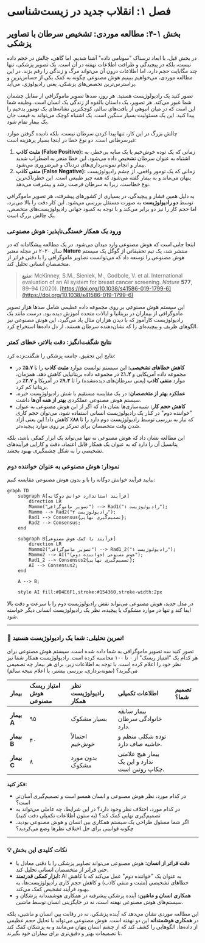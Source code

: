 # فصل ۱: انقلاب جدید در زیست‌شناسی

## بخش ۱-۴: مطالعه موردی: تشخیص سرطان با تصاویر پزشکی

در بخش قبل، با ابعاد ترسناک "سونامی داده" آشنا شدیم. اما گاهی، چالش در حجم داده نیست، بلکه در پیچیدگی و ظرافت اطلاعات نهفته در آن است. یک تصویر پزشکی، تنها چند مگابایت حجم دارد، اما اطلاعات درون آن می‌تواند مرگ و زندگی را رقم بزند. در این مطالعه موردی، می‌خواهیم ببینیم هوش مصنوعی چگونه به کمک یکی از حساس‌ترین و پراسترس‌ترین تخصص‌های پزشکی، یعنی رادیولوژی، می‌آید.

تصور کنید یک رادیولوژیست هستید. هر روز، صدها تصویر ماموگرافی از مقابل چشمان شما عبور می‌کند. هر تصویر، یک داستان بالقوه از زندگی یک انسان است. وظیفه شما این است که در میان انبوهی از بافت‌های سالم، کوچکترین نشانه‌های یک تومور بدخیم را پیدا کنید. این یک مسئولیت بسیار سنگین است. یک اشتباه کوچک می‌تواند به قیمت جان یک بیمار تمام شود.

چالش بزرگ در این کار، تنها پیدا کردن سرطان نیست، بلکه نادیده گرفتن موارد غیرسرطانی است. دو نوع خطا در اینجا بسیار پرهزینه است:

1.  **مثبت کاذب (False Positive):** زمانی که یک توده خوش‌خیم یا یک سایه بی‌خطر، به اشتباه به عنوان سرطان تشخیص داده می‌شود. این خطا منجر به اضطراب شدید بیمار و انجام نمونه‌برداری‌های دردناک و غیرضروری می‌شود.
2.  **منفی کاذب (False Negative):** زمانی که یک تومور واقعی، از چشم رادیولوژیست پنهان می‌ماند و به بیمار گفته می‌شود که همه چیز طبیعی است. این خطرناک‌ترین نوع خطاست، زیرا به سرطان فرصت رشد و پیشرفت می‌دهد.

به دلیل همین فشار و پیچیدگی، در بسیاری از کشورهای پیشرفته، هر تصویر ماموگرافی توسط **دو رادیولوژیست** به صورت مستقل بررسی می‌شود. این کار دقت را بالا می‌برد، اما حجم کار را نیز دو برابر می‌کند و با توجه به کمبود جهانی رادیولوژیست‌های متخصص، یک چالش بزرگ است.

### **ورود یک همکار خستگی‌ناپذیر: هوش مصنوعی**

اینجا جایی است که هوش مصنوعی وارد میدان می‌شود. در یک مطالعه پیشگامانه که در سال ۲۰۲۰ در مجله معتبر **Nature** منتشر شد، یک تیم تحقیقاتی از گوگل یک سیستم هوش مصنوعی را توسعه داد که می‌توانست تصاویر ماموگرافی را با دقتی فراتر از متخصصان انسانی تحلیل کند.

> **منبع:** McKinney, S.M., Sieniek, M., Godbole, V. et al. International evaluation of an AI system for breast cancer screening. _Nature_ **577**, 89–94 (2020). [https://doi.org/10.1038/s41586-019-1799-6](https://doi.org/10.1038/s41586-019-1799-6)

این سیستم هوش مصنوعی بر روی مجموعه داده عظیمی شامل صدها هزار تصویر ماموگرافی از بیماران در بریتانیا و ایالات متحده آموزش دیده بود. درست مانند یک رادیولوژیست کارآموز که با دیدن هزاران مثال یاد می‌گیرد، این هوش مصنوعی نیز الگوهای ظریف و پیچیده‌ای را که نشان‌دهنده سرطان هستند، از دل داده‌ها استخراج کرد.

### **نتایج شگفت‌انگیز: دقت بالاتر، خطای کمتر**

نتایج این تحقیق، جامعه پزشکی را شگفت‌زده کرد:

- **کاهش خطاهای تشخیصی:** این سیستم توانست موارد **مثبت کاذب** را تا **۵.۷٪** در مجموعه داده آمریکایی و **۱.۲٪** در مجموعه داده بریتانیایی کاهش دهد. همزمان، موارد **منفی کاذب** (یعنی سرطان‌های دیده‌نشده) را تا **۹.۴٪** در آمریکا و **۲.۷٪** در بریتانیا کم کرد.
- **عملکرد بهتر از متخصصان:** در یک مقایسه مستقیم با شش رادیولوژیست خبره، سیستم هوش مصنوعی عملکردی **بهتر از همه آن‌ها** داشت.
- **کاهش حجم کار:** شبیه‌سازی‌ها نشان داد که اگر از این هوش مصنوعی به عنوان "خواننده دوم" در کنار یک رادیولوژیست انسانی استفاده شود، می‌توان حجم کاری که نیاز به بررسی توسط رادیولوژیست دوم دارد را تا **۸۸٪** کاهش داد! این یعنی آزاد شدن وقت متخصصان برای تمرکز بر روی موارد پیچیده‌تر.

این مطالعه نشان داد که هوش مصنوعی نه تنها می‌تواند یک ابزار کمکی باشد، بلکه پتانسیل آن را دارد که به عنوان یک همکار قابل اعتماد، دقت و کارایی فرآیندهای تشخیصی را به شکل چشمگیری بهبود بخشد.

### **نمودار: هوش مصنوعی به عنوان خواننده دوم**

بیایید فرآیند خوانش دوگانه را با و بدون هوش مصنوعی مقایسه کنیم:

```mermaid
graph TD
    subgraph A[فرآیند استاندارد خوانش دوگانه]
        direction LR
        Mammo("تصویر ماموگرافی") --> Rad1("رادیولوژیست ۱");
        Mammo --> Rad2("رادیولوژیست ۲");
        Rad1 --> Consensus{تصمیم‌گیری نهایی};
        Rad2 --> Consensus;
    end

    subgraph B[فرآیند با کمک هوش مصنوعی]
        direction LR
        Mammo2("تصویر ماموگرافی") --> Rad1_2("رادیولوژیست ۱");
        Mammo2 --> AI("هوش مصنوعی (خواننده دوم)");
        Rad1_2 --> Consensus2{تصمیم‌گیری نهایی};
        AI --> Consensus2;
    end

    A --> B;

    style AI fill:#D4E6F1,stroke:#154360,stroke-width:2px
```

در مدل جدید، هوش مصنوعی می‌تواند نقش رادیولوژیست دوم را با سرعت و دقت بالا ایفا کند و تنها در موارد مشکوک یا پیچیده، نظر یک رادیولوژیست انسانی دیگر خواسته شود.

---

### 🔬 تمرین تحلیلی: شما یک رادیولوژیست هستید!

تصور کنید سه تصویر ماموگرافی به شما داده شده است. سیستم هوش مصنوعی برای هر کدام یک "امتیاز ریسک" از ۰ تا ۱۰۰ محاسبه کرده است. رادیولوژیست همکار شما نیز نظر خود را اعلام کرده است. با توجه به اطلاعات زیر، برای هر بیمار چه تصمیمی می‌گیرید؟ (نمونه‌برداری، بررسی بیشتر، یا اعلام نتیجه سالم)

| بیمار       | امتیاز ریسک هوش مصنوعی | نظر رادیولوژیست همکار | اطلاعات تکمیلی                                  | تصمیم شما؟ |
| :---------- | :--------------------- | :-------------------- | :---------------------------------------------- | :--------- |
| **بیمار A** | ۹۵                     | بسیار مشکوک           | بیمار سابقه خانوادگی سرطان دارد.                |            |
| **بیمار B** | ۴۰                     | احتمالاً خوش‌خیم      | توده شکلی منظم و حاشیه صاف دارد.                |            |
| **بیمار C** | ۸                      | بدون مورد مشکوک       | بیمار هیچ علامتی ندارد و این یک چکاپ روتین است. |            |

**فکر کنید:**

- در کدام مورد، نظر هوش مصنوعی و انسان همسو است و تصمیم‌گیری آسان‌تر است؟
- در کدام مورد، اختلاف نظر وجود دارد؟ در این شرایط، چه عاملی می‌تواند به تصمیم‌گیری نهایی کمک کند؟ (به ستون اطلاعات تکمیلی دقت کنید)
- اگر شما مسئول طراحی یک سیستم همکاری بین انسان و هوش مصنوعی بودید، چگونه قوانینی برای حل اختلاف نظرها وضع می‌کردید؟

---

### 💡 نکات کلیدی این بخش

- **دقت فراتر از انسان:** هوش مصنوعی می‌تواند تصاویر پزشکی را با دقتی معادل یا حتی فراتر از متخصصان انسانی تحلیل کند.
- **ابزار کمکی قدرتمند:** AI به عنوان یک "خواننده دوم" عمل می‌کند که با کاهش خطاهای تشخیصی (مثبت و منفی کاذب) و کاهش حجم کاری رادیولوژیست‌ها، به بهبود فرآیند تشخیص کمک می‌کند.
- **همکاری انسان و ماشین:** آینده پزشکی پیشرفته در همکاری هوشمندانه پزشکان و سیستم‌های هوش مصنوعی نهفته است، نه در جایگزینی انسان توسط ماشین.

این مطالعه موردی نشان می‌دهد که آینده پزشکی، نه در رقابت بین انسان و ماشین، بلکه در **همکاری هوشمندانه** این دو نهفته است. هوش مصنوعی می‌تواند با تحلیل حجم عظیمی از داده‌ها، الگوهایی را کشف کند که از چشم انسان پنهان می‌مانند و به پزشکان کمک کند تا تصمیمات بهتر و دقیق‌تری برای بیماران خود بگیرند.
